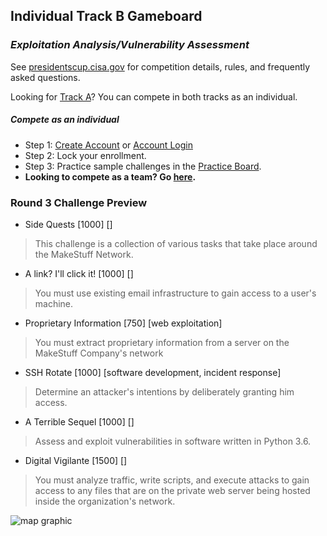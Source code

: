 <div class="text-center">
    <div class="card p-0">
        <div class="card-body">
            <div class="row">
                <div class="col text-left">
                    <h2>Individual Track B Gameboard</h2>
                    <h3><em>Exploitation Analysis/Vulnerability Assessment</em></h3>
                    <p>See <a href="/">presidentscup.cisa.gov</a> for competition details, rules, and frequently asked
                        questions.</p>
                    <p>Looking for <a href="/gb/tracka">Track A</a>? You can compete in both tracks as an individual.
                    </p>
                </div>
            </div>
        </div>
    </div>
</div>

<div class="row">
    <div class="col-12">
        <h5>Compete as an individual</h5>
        <ul class="list-unstyled">
            <li class="pb-2">Step 1: <a
                    href="/id/account/register?returnUrl=https%3A%2F%2Fpresidentscup.cisa.gov%2Fgb%2Ftrackb"
                    class="btn btn-md btn-success-alt text-uppercase m-2">Create Account</a> or <a
                    href="/id/account/login?returnUrl=https%3A%2F%2Fpresidentscup.cisa.gov%2Fgb%2Ftrackb"
                    class="btn btn-md btn-success-alt text-uppercase m-2">Account Login</a></li>
            <li class="pb-2">Step 2: Lock your enrollment.</li>
            <li class="pb-2">Step 3: Practice sample challenges in the <a
                    href="/gb/test/board/4ac06330-f12e-4b1d-a7d8-6f54ad9a611f">Practice Board</a>.</li>
            <li><strong>Looking to compete as a team? Go <a href="/gb/team">here</a>.</strong></li>
        </ul>
    </div>
</div>

### Round 3 Challenge Preview

- Side Quests [1000] []
> This challenge is a collection of various tasks that take place around the MakeStuff Network.

- A link? I'll click it! [1000] []
> You must use existing email infrastructure to gain access to a user's machine.

- Proprietary Information [750] [web exploitation]
> You must extract proprietary information from a server on the MakeStuff Company's network

- SSH Rotate [1000] [software development, incident response]
> Determine an attacker's intentions by deliberately granting him access.

- A Terrible Sequel [1000] []
> Assess and exploit vulnerabilities in software written in Python 3.6.

- Digital Vigilante [1500] []
> You must analyze traffic, write scripts, and execute attacks to gain access to any files that are on the private web server being hosted inside the organization's network.

![map graphic](https://files-presidentscup.cisa.gov/img/TrackB-302e3934b9.png)
